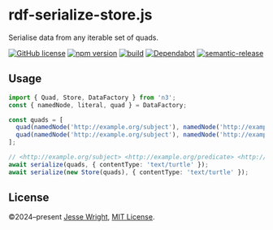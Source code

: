 # rdf-serialize-store.js

Serialise data from any iterable set of quads.

[![GitHub license](https://img.shields.io/github/license/jeswr/rdf-serialize-store.js.svg)](https://github.com/jeswr/rdf-serialize-store.js/blob/master/LICENSE)
[![npm version](https://img.shields.io/npm/v/@jeswr/rdf-serialize-store.svg)](https://www.npmjs.com/package/@jeswr/rdf-serialize-store)
[![build](https://img.shields.io/github/actions/workflow/status/jeswr/rdf-serialize-store.js/nodejs.yml?branch=main)](https://github.com/jeswr/rdf-serialize-store.js/tree/main/)
[![Dependabot](https://badgen.net/badge/Dependabot/enabled/green?icon=dependabot)](https://dependabot.com/)
[![semantic-release](https://img.shields.io/badge/%20%20%F0%9F%93%A6%F0%9F%9A%80-semantic--release-e10079.svg)](https://github.com/semantic-release/semantic-release)

## Usage

```ts
import { Quad, Store, DataFactory } from 'n3';
const { namedNode, literal, quad } = DataFactory;

const quads = [
  quad(namedNode('http://example.org/subject'), namedNode('http://example.org/predicate'), namedNode('http://example.org/object')),
  quad(namedNode('http://example.org/subject'), namedNode('http://example.org/predicate'), literal('object')),
];

// <http://example.org/subject> <http://example.org/predicate> <http://example.org/object>, "object".
await serialize(quads, { contentType: 'text/turtle' });
await serialize(new Store(quads), { contentType: 'text/turtle' });
```

## License
©2024–present
[Jesse Wright](https://github.com/jeswr),
[MIT License](https://github.com/jeswr/rdf-serialize-store.js/blob/master/LICENSE).
